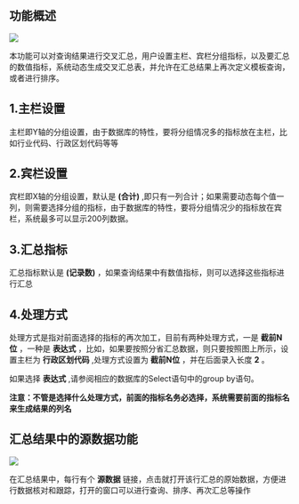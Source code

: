 功能概述
------------------------
![](/help_file/total/1.png)

本功能可以对查询结果进行交叉汇总，用户设置主栏、宾栏分组指标，以及要汇总的数值指标，系统动态生成交叉汇总表，并允许在汇总结果上再次定义模板查询，或者进行排序。

1.主栏设置
------------------------
主栏即Y轴的分组设置，由于数据库的特性，要将分组情况多的指标放在主栏，比如行业代码、行政区划代码等等

2.宾栏设置
------------------------
宾栏即X轴的分组设置，默认是 **(合计)** ,即只有一列合计；如果需要动态每个值一列，则需要选择分组的指标，由于数据库的特性，要将分组情况少的指标放在宾栏，系统最多可以显示200列数据。

3.汇总指标
------------------------
汇总指标默认是 **(记录数)** ，如果查询结果中有数值指标，则可以选择这些指标进行汇总

4.处理方式
------------------------
处理方式是指对前面选择的指标的再次加工，目前有两种处理方式，一是 **截前N位** ，一种是 **表达式** ，比如，如果要按照分省汇总数据，则只要按照图上所示，设置主栏为 **行政区划代码** ,处理方式设置为 **截前N位** ，并在后面录入长度 **2** 。

如果选择 **表达式** ,请参阅相应的数据库的Select语句中的group by语句。

**注意：不管是选择什么处理方式，前面的指标名务必选择，系统需要前面的指标名来生成结果的列名**

汇总结果中的源数据功能
------------------------
![](/help_file/total/2.png)

在汇总结果中，每行有个 **源数据** 链接，点击就打开该行汇总的原始数据，方便进行数据核对和跟踪，打开的窗口可以进行查询、排序、再次汇总等操作